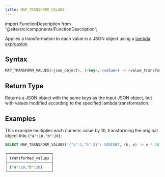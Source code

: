 ```yaml
---
title: MAP_TRANSFORM_VALUES
---
```

import FunctionDescription from '@site/src/components/FunctionDescription';

<FunctionDescription description="Introduced or updated: v1.2.762"/>

Applies a transformation to each value in a JSON object using a [lambda expression](/sql/stored-procedure-scripting/#lambda-expressions).

## Syntax

```sql
MAP_TRANSFORM_VALUES(<json_object>, (<key>, <value>) -> <value_transformation>)
```

## Return Type

Returns a JSON object with the same keys as the input JSON object, but with values modified according to the specified lambda transformation.

## Examples

This example multiplies each numeric value by 10, transforming the original object into `{"a":10,"b":20}`:

```sql
SELECT MAP_TRANSFORM_VALUES('{"a":1,"b":2}'::VARIANT, (k, v) -> v * 10) AS transformed_values;

┌────────────────────┐
│ transformed_values │
├────────────────────┤
│ {"a":10,"b":20}    │
└────────────────────┘
```
